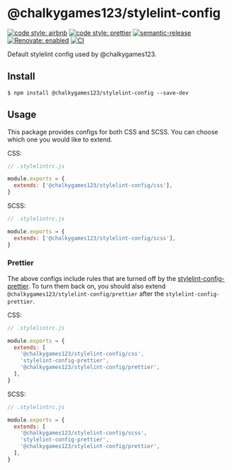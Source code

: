 # @chalkygames123/stylelint-config

[![code style: airbnb](https://img.shields.io/badge/code_style-airbnb-ff5a5f?logo=airbnb&logoColor=fff)](https://github.com/airbnb/javascript)
[![code style: prettier](https://img.shields.io/badge/code_style-prettier-ff69b4?logo=prettier&logoColor=fff)](https://github.com/prettier/prettier)
[![semantic-release](https://img.shields.io/badge/semantic--release-enabled-brightgreen?logo=semantic-release)](https://github.com/semantic-release/semantic-release)
[![Renovate: enabled](https://img.shields.io/badge/Renovate-enabled-brightgreen?logo=RenovateBot&logoColor=fff)](https://renovatebot.com/)
[![CI](https://github.com/chalkygames123/stylelint-config/actions/workflows/ci.yaml/badge.svg)](https://github.com/chalkygames123/stylelint-config/actions/workflows/ci.yaml)

Default stylelint config used by @chalkygames123.

## Install

```shell
$ npm install @chalkygames123/stylelint-config --save-dev
```

## Usage

This package provides configs for both CSS and SCSS. You can choose which one you would like to extend.

CSS:

```javascript
// .stylelintrc.js

module.exports = {
  extends: ['@chalkygames123/stylelint-config/css'],
}
```

SCSS:

```javascript
// .stylelintrc.js

module.exports = {
  extends: ['@chalkygames123/stylelint-config/scss'],
}
```

### Prettier

The above configs include rules that are turned off by the [stylelint-config-prettier](https://github.com/prettier/stylelint-config-prettier). To turn them back on, you should also extend `@chalkygames123/stylelint-config/prettier` after the `stylelint-config-prettier`.

CSS:

```javascript
// .stylelintrc.js

module.exports = {
  extends: [
    '@chalkygames123/stylelint-config/css',
    'stylelint-config-prettier',
    '@chalkygames123/stylelint-config/prettier',
  ],
}
```

SCSS:

```javascript
// .stylelintrc.js

module.exports = {
  extends: [
    '@chalkygames123/stylelint-config/scss',
    'stylelint-config-prettier',
    '@chalkygames123/stylelint-config/prettier',
  ],
}
```
